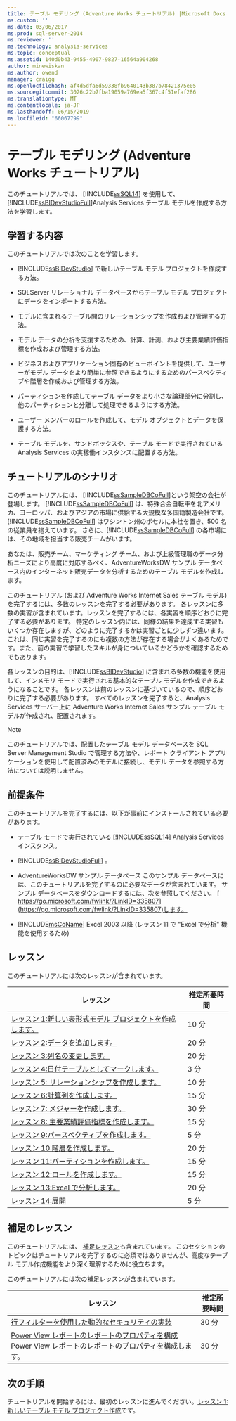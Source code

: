 ```yaml
---
title: テーブル モデリング (Adventure Works チュートリアル) |Microsoft Docs
ms.custom: ''
ms.date: 03/06/2017
ms.prod: sql-server-2014
ms.reviewer: ''
ms.technology: analysis-services
ms.topic: conceptual
ms.assetid: 140d0b43-9455-4907-9827-16564a904268
author: minewiskan
ms.author: owend
manager: craigg
ms.openlocfilehash: af4d5dfa6d59338fb9640143b387b78421375e05
ms.sourcegitcommit: 3026c22b7fba19059a769ea5f367c4f51efaf286
ms.translationtype: MT
ms.contentlocale: ja-JP
ms.lasthandoff: 06/15/2019
ms.locfileid: "66067799"
---
```

# <a name="tabular-modeling-adventure-works-tutorial"></a>テーブル モデリング (Adventure Works チュートリアル)
  このチュートリアルでは、 [!INCLUDE[ssSQL14](../includes/sssql14-md.md)] を使用して、 [!INCLUDE[ssBIDevStudioFull](../includes/ssbidevstudiofull-md.md)]Analysis Services テーブル モデルを作成する方法を学習します。  
  
## <a name="what-you-will-learn"></a>学習する内容  
 このチュートリアルでは次のことを学習します。  
  
-   [!INCLUDE[ssBIDevStudio](../includes/ssbidevstudio-md.md)] で新しいテーブル モデル プロジェクトを作成する方法。  
  
-   SQLServer リレーショナル データベースからテーブル モデル プロジェクトにデータをインポートする方法。  
  
-   モデルに含まれるテーブル間のリレーションシップを作成および管理する方法。  
  
-   モデル データの分析を支援するための、計算、計測、および主要業績評価指標を作成および管理する方法。  
  
-   ビジネスおよびアプリケーション固有のビューポイントを提供して、ユーザーがモデル データをより簡単に参照できるようにするためのパースペクティブや階層を作成および管理する方法。  
  
-   パーティションを作成してテーブル データをより小さな論理部分に分割し、他のパーティションと分離して処理できるようにする方法。  
  
-   ユーザー メンバーのロールを作成して、モデル オブジェクトとデータを保護する方法。  
  
-   テーブル モデルを、サンドボックスや、テーブル モードで実行されている Analysis Services の実稼働インスタンスに配置する方法。  
  
## <a name="tutorial-scenario"></a>チュートリアルのシナリオ  
 このチュートリアルには、 [!INCLUDE[ssSampleDBCoFull](../includes/sssampledbcofull-md.md)]という架空の会社が登場します。 [!INCLUDE[ssSampleDBCoFull](../includes/sssampledbcofull-md.md)] は、特殊合金自転車を北アメリカ、ヨーロッパ、およびアジアの市場に供給する大規模な多国籍製造会社です。 [!INCLUDE[ssSampleDBCoFull](../includes/sssampledbcofull-md.md)] はワシントン州のボセルに本社を置き、500 名の従業員を抱えています。 さらに、[!INCLUDE[ssSampleDBCoFull](../includes/sssampledbcofull-md.md)] の各市場には、その地域を担当する販売チームがいます。  
  
 あなたは、販売チーム、マーケティング チーム、および上級管理職のデータ分析ニーズにより高度に対応するべく、AdventureWorksDW サンプル データベース内のインターネット販売データを分析するためのテーブル モデルを作成します。  
  
 このチュートリアル (および Adventure Works Internet Sales テーブル モデル) を完了するには、多数のレッスンを完了する必要があります。 各レッスンに多数の実習が含まれています。レッスンを完了するには、各実習を順序どおりに完了する必要があります。 特定のレッスン内には、同様の結果を達成する実習もいくつか存在しますが、どのように完了するかは実習ごとに少しずつ違います。 これは、同じ実習を完了するのにも複数の方法が存在する場合がよくあるためです。また、前の実習で学習したスキルが身についているかどうかを確認するためでもあります。  
  
 各レッスンの目的は、[!INCLUDE[ssBIDevStudio](../includes/ssbidevstudio-md.md)] に含まれる多数の機能を使用して、インメモリ モードで実行される基本的なテーブル モデルを作成できるようになることです。 各レッスンは前のレッスンに基づいているので、順序どおりに完了する必要があります。 すべてのレッスンを完了すると、Analysis Services サーバー上に Adventure Works Internet Sales サンプル テーブル モデルが作成され、配置されます。  
  
> [!NOTE]  
>  このチュートリアルでは、配置したテーブル モデル データベースを SQL Server Management Studio で管理する方法や、レポート クライアント アプリケーションを使用して配置済みのモデルに接続し、モデル データを参照する方法については説明しません。  
  
## <a name="prerequisites"></a>前提条件  
 このチュートリアルを完了するには、以下が事前にインストールされている必要があります。  
  
-   テーブル モードで実行されている [!INCLUDE[ssSQL14](../includes/sssql14-md.md)] Analysis Services インスタンス。  
  
-   [!INCLUDE[ssBIDevStudioFull](../includes/ssbidevstudiofull-md.md)] 。  
  
-   AdventureWorksDW サンプル データベース このサンプル データベースには、このチュートリアルを完了するのに必要なデータが含まれています。 サンプル データベースをダウンロードするには、次を参照してください。 [ https://go.microsoft.com/fwlink/?LinkID=335807](https://go.microsoft.com/fwlink/?LinkID=335807)します。  
  
-   [!INCLUDE[msCoName](../includes/msconame-md.md)] Excel 2003 以降 (レッスン 11 で "Excel で分析" 機能を使用するため)  
  
## <a name="lessons"></a>レッスン  
 このチュートリアルには次のレッスンが含まれています。  
  
|レッスン|推定所要時間|  
|------------|--------------------------------|  
|[レッスン 1:新しい表形式モデル プロジェクトを作成します。](lesson-1-create-a-new-tabular-model-project.md)|10 分|  
|[レッスン 2:データを追加します。](lesson-2-add-data.md)|20 分|  
|[レッスン 3:列名の変更します。](rename-columns.md)|20 分|  
|[レッスン 4:日付テーブルとしてマークします。](lesson-3-mark-as-date-table.md)|3 分|  
|[レッスン 5: リレーションシップを作成します。](lesson-4-create-relationships.md)|10 分|  
|[レッスン 6:計算列を作成します。](lesson-5-create-calculated-columns.md)|15 分|  
|[レッスン 7: メジャーを作成します。](lesson-6-create-measures.md)|30 分|  
|[レッスン 8: 主要業績評価指標を作成します。](lesson-7-create-key-performance-indicators.md)|15 分|  
|[レッスン 9:パースペクティブを作成します。](lesson-8-create-perspectives.md)|5 分|  
|[レッスン 10:階層を作成します。](lesson-9-create-hierarchies.md)|20 分|  
|[レッスン 11:パーティションを作成します。](lesson-10-create-partitions.md)|15 分|  
|[レッスン 12:ロールを作成します。](lesson-11-create-roles.md)|15 分|  
|[レッスン 13:Excel で分析します。](lesson-12-analyze-in-excel.md)|20 分|  
|[レッスン 14:展開](lesson-13-deploy.md)|5 分|  
  
## <a name="supplemental-lessons"></a>補足のレッスン  
 このチュートリアルには、 [補足レッスン](../tutorials/supplemental-lessons.md)も含まれています。 このセクションのトピックはチュートリアルを完了するのに必須ではありませんが、高度なテーブル モデル作成機能をより深く理解するために役立ちます。  
  
 このチュートリアルには次の補足レッスンが含まれています。  
  
|レッスン|推定所要時間|  
|------------|--------------------------------|  
|[行フィルターを使用した動的なセキュリティの実装](../tutorials/implement-dynamic-security-by-using-row-filters.md)|30 分|  
|[Power View レポートのレポートのプロパティを構成](supplemental-lesson-configure-reporting-properties-for-power-view-reports.md)Power View レポートのレポートのプロパティを構成します。|30 分|  
  
## <a name="next-step"></a>次の手順  
 チュートリアルを開始するには、最初のレッスンに進んでください。[レッスン 1:新しいテーブル モデル プロジェクト作成](lesson-1-create-a-new-tabular-model-project.md)です。  
  
  
